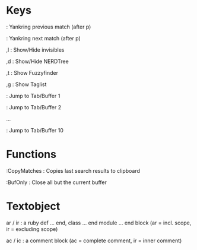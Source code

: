 # Keys #
<C-p> : Yankring previous match (after p)

<C-n> : Yankring next match (after p)

,l : Show/Hide invisibles

,d : Show/Hide NERDTree

,t : Show Fuzzyfinder

,g : Show Taglist 

<D-1> : Jump to Tab/Buffer 1

<D-2> : Jump to Tab/Buffer 2

...

<D-0> : Jump to Tab/Buffer 10

# Functions #
:CopyMatches : Copies last search results to clipboard 

:BufOnly : Close all but the current buffer

# Textobject #
ar / ir : a ruby def ... end, class ... end module ... end block (ar = incl. scope, ir = excluding scope)

ac / ic : a comment block (ac = complete comment, ir = inner comment)
